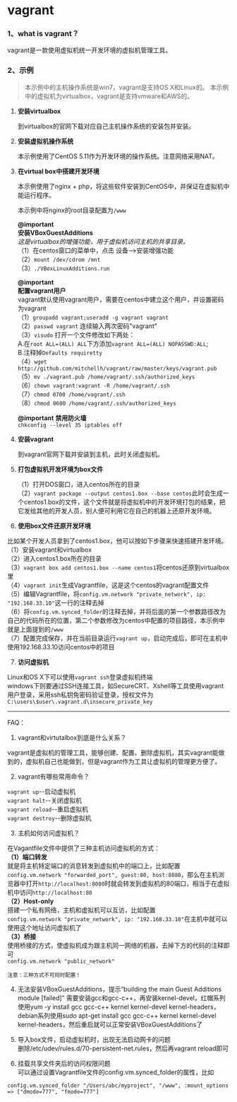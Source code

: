 # vagrant


### 1、what is vagrant？ ###
vagrant是一款使用虚拟机统一开发环境的虚拟机管理工具。

### 2、示例 ###

> 本示例中的主机操作系统是win7，vagrant是支持OS X和Linux的。
> 本示例中的虚拟机为virtualbox，vagrant是支持vmware和AWS的。

 1. **安装virtualbox**
 
	到virtualbox的官网下载对应自己主机操作系统的安装包并安装。

 2. **安装虚拟机操作系统**
 
	本示例使用了CentOS 5.11作为开发环境的操作系统。注意网络采用NAT。
		
 3. **在virtual box中搭建开发环境**

	本示例使用了nginx + php，将这些软件安装到CentOS中，并保证在虚拟机中能运行程序。
		
	本示例中将nginx的root目录配置为`/www`
		
	**@important**   
	**安装VBoxGuestAdditions**  
	*这是virtualbox的增强功能，用于虚拟机访问主机的共享目录。*  
	（1）在centos窗口的菜单中，点击 设备-->安装增强功能  
	（2）`mount /dev/cdrom /mnt`  
	（3）`./VBoxLinuxAdditions.run`  
	
	**@important**  
	**配置vagrant用户**  
	vagrant默认使用vagrant用户，需要在centos中建立这个用户，并设置密码为vagrant  
	（1）`groupadd vagrant;useradd -g vagrant vagrant`  
    	（2）`passwd vagrant`    连续输入两次密码"vagrant"  
    	（3）`visudo` 打开一个文件修改如下两处：  
	     A.在`root ALL=(ALL) ALL`下方添加`vagrant ALL=(ALL) NOPASSWD:ALL`;  
	     B.注释掉`Defaults requiretty`  
	（4）`wget http://github.com/mitchellh/vagrant/raw/master/keys/vagrant.pub`  
	（5）`mv ./vagrant.pub /home/vagrant/.ssh/authorized_keys`  
	（6）`chown vagrant:vagrant -R /home/vagrant/.ssh`  
	（7）`chmod 0700 /home/vagrant/.ssh`  
	（8）`chmod 0600 /home/vagrant/.ssh/authorized_keys`  
	
	**@important** 
	**禁用防火墙**  
	`chkconfig --level 35 iptables off`  
	
 4. **安装vagrant**
 
	到vagrant官网下载并安装到主机，此时关闭虚拟机。		 
		 
 5. **打包虚拟机开发环境为box文件**
 
	（1）打开DOS窗口，进入centos所在的目录	
	（2）`vagrant package --output centos1.box --base centos`此时会生成一个centos1.box的文件，这个文件就是将虚拟机中的开发环境打包的结果，把它发给其他的开发人员，别人便可利用它在自己的机器上还原开发环境。
	
 6. **使用box文件还原开发环境**
 
 比如某个开发人员拿到了centos1.box，他可以按如下步骤来快速搭建开发环境。  
 （1）安装vagrant和virtualbox  
 （2）进入centos1.box所在的目录  
 （3）`vagrant box add centos1.box --name centos1`将centos还原到virtualbox里  
 （4）`vagrant init`生成Vagrantfile，这是这个centos的vagrant配置文件  
 （5）编辑Vagrantfile，将`config.vm.network "private_network", ip: "192.168.33.10"`这一行的注释去掉  
 （6）将`config.vm.synced_folder`的注释去掉，并将后面的第一个参数路径改为自己的代码所在的位置，第二个参数修改为centos中配置的项目路径，本示例中就是上面提到的`/www`  
 （7）配置完成保存，并在当前目录运行`vagrant up`，启动完成后，即可在主机中使用192.168.33.10访问centos中的项目

 7. **访问虚拟机**

 Linux和OS X下可以使用`vagrant ssh`登录虚拟机终端  
 windows下则要通过SSH连接工具，如SecureCRT、Xshell等工具使用vagrant用户登录，采用ssh私钥免密码验证登录，授权文件为`C:\users\$user\.vagrant.d\insecure_private_key`


-----------
FAQ：

 1. vagrant和virtutalbox到底是什么关系？
 
 vagrant是虚拟机的管理工具，能够创建、配置、删除虚拟机，其实vagrant能做到的，虚拟机自己也能做到，但是vagrant作为工具让虚拟机的管理更方便了。
 
 2. vagrant有哪些常用命令？
 
 `vagrant up`--启动虚拟机  
 `vagrant halt`--关闭虚拟机  
 `vagrant reload`--重启虚拟机  
 `vagrant destroy`--删除虚拟机
 
 3. 主机如何访问虚拟机？
 
 在Vagantfile文件中提供了三种主机访问虚拟机的方式：  
 **（1）端口转发**  
 就是将主机特定端口的消息转发到虚拟机中的端口上，比如配置`config.vm.network "forwarded_port", guest:80, host:8080`，那么在主机浏览器中打开`http://localhost:8080`时就会转发到虚拟机的80端口，相当于在虚拟机中访问`http://localhost:80`  
 **（2）Host-only**  
 搭建一个私有网络，主机和虚拟机可以互访，比如配置  
 `config.vm.network "private_network", ip: "192.168.33.10"`在主机中就可以使用这个地址访问虚拟机了  
 **（3）桥接**  
 使用桥接的方式，使虚拟机成为跟主机同一网络的机器，去掉下方的代码的注释即可  
 `config.vm.network "public_network"`

	注意：三种方式不可同时配置！

 4. 无法安装VBoxGuestAdditions，提示“building the main Guest Additions module  [failed]”
   需要安装gcc和gcc-c++，再安装kernel-devel，红帽系列使用yum -y install gcc gcc-c++ kernel kernel-devel kernel-headers，debian系列使用sudo apt-get install gcc gcc-c++ kernel kernel-devel kernel-headers，然后重启就可以正常安装VBoxGuestAdditions了

5. 导入box文件，启动虚拟机时，出现无法启动网卡的问题  
删除/etc/udev/rules.d/70-persistent-net.rules，然后再vagrant reload即可

6. 挂载共享文件夹后的访问权限问题  
可以通过设置Vagrantfile文件的config.vm.synced_folder的属性，比如  
```
config.vm.synced_folder "/Users/abc/myproject", "/www", :mount_options => ["dmode=777", "fmode=777"]
```
